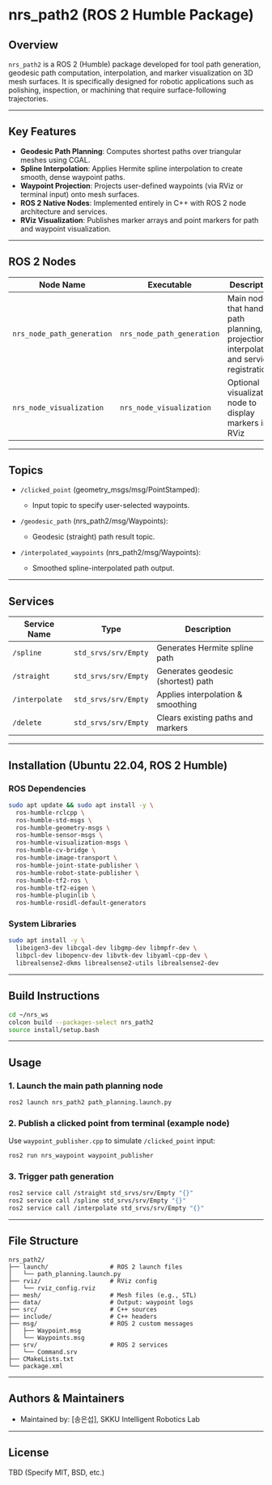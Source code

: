 # nrs\_path2 (ROS 2 Humble Package)

## Overview

`nrs_path2` is a ROS 2 (Humble) package developed for tool path generation, geodesic path computation, interpolation, and marker visualization on 3D mesh surfaces. It is specifically designed for robotic applications such as polishing, inspection, or machining that require surface-following trajectories.

---

## Key Features

* **Geodesic Path Planning**: Computes shortest paths over triangular meshes using CGAL.
* **Spline Interpolation**: Applies Hermite spline interpolation to create smooth, dense waypoint paths.
* **Waypoint Projection**: Projects user-defined waypoints (via RViz or terminal input) onto mesh surfaces.
* **ROS 2 Native Nodes**: Implemented entirely in C++ with ROS 2 node architecture and services.
* **RViz Visualization**: Publishes marker arrays and point markers for path and waypoint visualization.

---

## ROS 2 Nodes

| Node Name                  | Executable                 | Description                                                                               |
| -------------------------- | -------------------------- | ----------------------------------------------------------------------------------------- |
| `nrs_node_path_generation` | `nrs_node_path_generation` | Main node that handles path planning, projection, interpolation, and service registration |
| `nrs_node_visualization`   | `nrs_node_visualization`   | Optional visualization node to display markers in RViz                                    |

---

## Topics

* `/clicked_point` (geometry\_msgs/msg/PointStamped):

  * Input topic to specify user-selected waypoints.
* `/geodesic_path` (nrs\_path2/msg/Waypoints):

  * Geodesic (straight) path result topic.
* `/interpolated_waypoints` (nrs\_path2/msg/Waypoints):

  * Smoothed spline-interpolated path output.

---

## Services

| Service Name   | Type                 | Description                        |
| -------------- | -------------------- | ---------------------------------- |
| `/spline`      | `std_srvs/srv/Empty` | Generates Hermite spline path      |
| `/straight`    | `std_srvs/srv/Empty` | Generates geodesic (shortest) path |
| `/interpolate` | `std_srvs/srv/Empty` | Applies interpolation & smoothing  |
| `/delete`      | `std_srvs/srv/Empty` | Clears existing paths and markers  |

---

## Installation (Ubuntu 22.04, ROS 2 Humble)

### ROS Dependencies

```bash
sudo apt update && sudo apt install -y \
  ros-humble-rclcpp \
  ros-humble-std-msgs \
  ros-humble-geometry-msgs \
  ros-humble-sensor-msgs \
  ros-humble-visualization-msgs \
  ros-humble-cv-bridge \
  ros-humble-image-transport \
  ros-humble-joint-state-publisher \
  ros-humble-robot-state-publisher \
  ros-humble-tf2-ros \
  ros-humble-tf2-eigen \
  ros-humble-pluginlib \
  ros-humble-rosidl-default-generators
```

### System Libraries

```bash
sudo apt install -y \
  libeigen3-dev libcgal-dev libgmp-dev libmpfr-dev \
  libpcl-dev libopencv-dev libvtk-dev libyaml-cpp-dev \
  librealsense2-dkms librealsense2-utils librealsense2-dev
```

---

## Build Instructions

```bash
cd ~/nrs_ws
colcon build --packages-select nrs_path2
source install/setup.bash
```

---

## Usage

### 1. Launch the main path planning node

```bash
ros2 launch nrs_path2 path_planning.launch.py
```

### 2. Publish a clicked point from terminal (example node)

Use `waypoint_publisher.cpp` to simulate `/clicked_point` input:

```bash
ros2 run nrs_waypoint waypoint_publisher
```

### 3. Trigger path generation

```bash
ros2 service call /straight std_srvs/srv/Empty "{}"
ros2 service call /spline std_srvs/srv/Empty "{}"
ros2 service call /interpolate std_srvs/srv/Empty "{}"
```

---

## File Structure

```
nrs_path2/
├── launch/                 # ROS 2 launch files
│   └── path_planning.launch.py
├── rviz/                   # RViz config
│   └── rviz_config.rviz
├── mesh/                   # Mesh files (e.g., STL)
├── data/                   # Output: waypoint logs
├── src/                    # C++ sources
├── include/                # C++ headers
├── msg/                    # ROS 2 custom messages
│   ├── Waypoint.msg
│   └── Waypoints.msg
├── srv/                    # ROS 2 services
│   └── Command.srv
├── CMakeLists.txt
└── package.xml
```

---

## Authors & Maintainers

* Maintained by: \[송은섭], SKKU Intelligent Robotics Lab

---

## License

TBD (Specify MIT, BSD, etc.)
